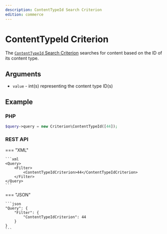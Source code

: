 ```yaml
---
description: ContentTypeId Search Criterion
edition: commerce
---
```


# ContentTypeId Criterion

The [`ContentTypeId` Search Criterion](../../api/php_api/php_api_reference/classes/Ibexa-Contracts-Core-Repository-Values-Content-Query-Criterion-ContentTypeId.html) searches for content based on the ID of its content type.

## Arguments

- `value` - int(s) representing the content type ID(s)

## Example

### PHP

``` php
$query->query = new Criterion\ContentTypeId([44]);
```

### REST API

=== "XML"

    ```xml
    <Query>
        <Filter>
            <ContentTypeIdCriterion>44</ContentTypeIdCriterion>
        </Filter>
    </Query>
    ```

=== "JSON"

    ```json
    "Query": {
        "Filter": {
            "ContentTypeIdCriterion": 44
        }
    }
    ```